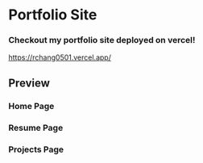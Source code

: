 # Portfolio Site

### Checkout my portfolio site deployed on vercel!

https://rchang0501.vercel.app/

## Preview
### Home Page 

### Resume Page 

### Projects Page 
